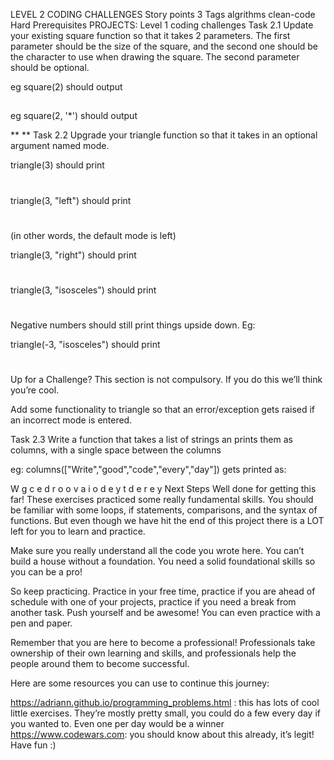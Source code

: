 LEVEL 2 CODING CHALLENGES
Story points 3
Tags algrithms clean-code
Hard Prerequisites
PROJECTS: Level 1 coding challenges
Task 2.1
Update your existing square function so that it takes 2 parameters. The first parameter should be the size of the square, and the second one should be the character to use when drawing the square. The second parameter should be optional.

eg square(2) should output

##

##

eg square(2, '\*') should output

\*\*
\*\*
Task 2.2
Upgrade your triangle function so that it takes in an optional argument named mode.

triangle(3) should print

#

##

###

triangle(3, "left") should print

#

##

###

(in other words, the default mode is left)

triangle(3, "right") should print

#

##

###

triangle(3, "isosceles") should print

#

###

#####

Negative numbers should still print things upside down. Eg:

triangle(-3, "isosceles") should print

#####

###

#

Up for a Challenge?
This section is not compulsory. If you do this we’ll think you’re cool.

Add some functionality to triangle so that an error/exception gets raised if an incorrect mode is entered.

Task 2.3
Write a function that takes a list of strings an prints them as columns, with a single space between the columns

eg: columns(["Write","good","code","every","day"]) gets printed as:

W g c e d
r o o v a
i o d e y
t d e r
e y
Next Steps
Well done for getting this far! These exercises practiced some really fundamental skills. You should be familiar with some loops, if statements, comparisons, and the syntax of functions. But even though we have hit the end of this project there is a LOT left for you to learn and practice.

Make sure you really understand all the code you wrote here. You can’t build a house without a foundation. You need a solid foundational skills so you can be a pro!

So keep practicing. Practice in your free time, practice if you are ahead of schedule with one of your projects, practice if you need a break from another task. Push yourself and be awesome! You can even practice with a pen and paper.

Remember that you are here to become a professional! Professionals take ownership of their own learning and skills, and professionals help the people around them to become successful.

Here are some resources you can use to continue this journey:

https://adriann.github.io/programming_problems.html : this has lots of cool little exercises. They’re mostly pretty small, you could do a few every day if you wanted to. Even one per day would be a winner
https://www.codewars.com: you should know about this already, it’s legit!
Have fun :)
